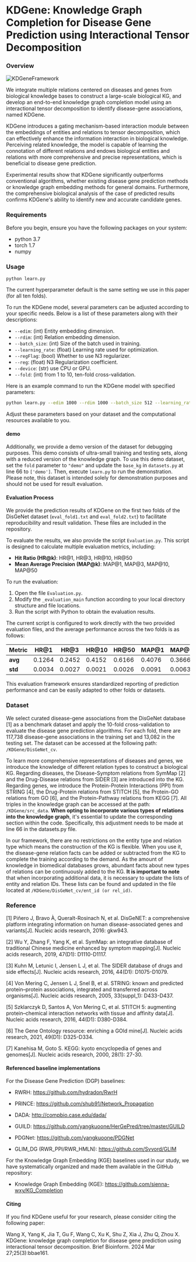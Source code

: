 # KDGene: Knowledge Graph Completion for Disease Gene Prediction using Interactional Tensor Decomposition
### Overview

![KDGeneFramework](KDGeneFramework.png)


We integrate multiple relations centered on diseases and genes from biological knowledge bases to construct a large-scale biological KG, and develop an end-to-end knowledge graph completion model using an interactional tensor decomposition to identify disease-gene associations, named KDGene. 

KDGene introduces a gating mechanism-based interaction module between the embeddings of entities and relations to tensor decomposition, which can effectively enhance the information interaction in biological knowledge. Perceiving related knowledge, the model is capable of learning the connotation of different relations and endows biological entities and relations with more comprehensive and precise representations, which is beneficial to disease gene prediction. 

Experimental results show that KDGene significantly outperforms conventional algorithms, whether existing disease gene prediction methods or knowledge graph embedding methods for general domains. Furthermore, the comprehensive biological analysis of the case of predicted results confirms KDGene's ability to identify new and accurate candidate genes.

### Requirements

Before you begin, ensure you have the following packages on your system:

- python 3.7
- torch 1.7
- numpy

### Usage

```
python learn.py
```

The current hyperparameter default is the same setting we use in this paper (for all ten folds).

To run the KDGene model, several parameters can be adjusted according to your specific needs. Below is a list of these parameters along with their descriptions: 

- `--edim`: (int) Entity embedding dimension. 
- `--rdim`: (int) Relation embedding dimension. 
- `--batch_size`: (int) Size of the batch used in training.
- `--learning_rate`: (float) Learning rate used for optimization. 
- `--regFlag`: (bool) Whether to use N3 regularizer. 
- `--reg`: (float) N3 Regularization coefficient. 
- `--device`: (str) use CPU or GPU.
- `--fold`: (int) from 1 to 10, ten-fold cross-validation.

Here is an example command to run the KDGene model with specified parameters: 

```bash
python learn.py --edim 1000 --rdim 1000 --batch_size 512 --learning_rate 0.1 --reg 0.1 --device 'cuda:0' --fold 1
```

Adjust these parameters based on your dataset and the computational resources available to you.

#### demo 

Additionally, we provide a demo version of the dataset for debugging purposes. This demo consists of ultra-small training and testing sets, along with a reduced version of the knowledge graph. To use this demo dataset, set the `fold` parameter to `"demo"` and update the `base_kg` in `datasets.py` at line 66 to `['demo']`. Then, execute `learn.py` to run the demonstration. Please note, this dataset is intended solely for demonstration purposes and should not be used for result evaluation.

#### Evaluation Process

We provide the prediction results of KDGene on the first two folds of the DisGeNet dataset (`eval_fold1.txt` and `eval_fold2.txt`) to facilitate reproducibility and result validation. These files are included in the repository.

To evaluate the results, we also provide the script `Evaluation.py`. This script is designed to calculate multiple evaluation metrics, including:

- **Hit Ratio (HR@k)**: HR@1, HR@3, HR@10, HR@50
- **Mean Average Precision (MAP@k)**: MAP@1, MAP@3, MAP@10, MAP@50

To run the evaluation:

1. Open the file `Evaluation.py`.
2. Modify the `_evaluation_main` function according to your local directory structure and file locations.
3. Run the script with Python to obtain the evaluation results.

The current script is configured to work directly with the two provided evaluation files, and the average performance across the two folds is as follows:

| Metric  | HR@1   | HR@3   | HR@10  | HR@50  | MAP@1  | MAP@3  | MAP@10 | MAP@50 |
| ------- | ------ | ------ | ------ | ------ | ------ | ------ | ------ | ------ |
| **avg** | 0.1264 | 0.2452 | 0.4152 | 0.6166 | 0.4076 | 0.3666 | 0.3626 | 0.3719 |
| **std** | 0.0034 | 0.0027 | 0.0021 | 0.0026 | 0.0091 | 0.0063 | 0.0068 | 0.0065 |

This evaluation framework ensures standardized reporting of prediction performance and can be easily adapted to other folds or datasets.

### Dataset

We select curated disease-gene associations from the DisGeNet database [1] as a benchmark dataset and apply the 10-fold cross-validation to evaluate the disease gene prediction algorithms. For each fold, there are 117,738 disease-gene associations in the training set and 13,082 in the testing set.  The dataset can be accessed at the following path: `/KDGene/DisGeNet_cv`.

To learn more comprehensive representations of diseases and genes, we introduce the knowledge of different relation types to construct a biological KG. Regarding diseases, the Disease-Symptom relations from SymMap [2] and the Drug-Disease relations from SIDER [3] are introduced into the KG. Regarding genes, we introduce the Protein-Protein Interactions (PPI) from STRING [4], the Drug-Protein relations from STITCH [5], the Protein-GO relations from GO [6], and the Protein-Pathway relations from KEGG [7]. All triples in the knowledge graph can be accessed at the path: `/KDGene/src_data`. **When opting to incorporate various types of relations into the knowledge graph**, it's essential to update the corresponding section within the code. Specifically, this adjustment needs to be made at line 66 in the datasets.py file.

In our framework, there are no restrictions on the entity type and relation type which means the construction of the KG is flexible. When you use it, the disease-gene relation facts can be added or subtracted from the KG to complete the training according to the demand. As the amount of knowledge in biomedical databases grows, abundant facts about new types of relations can be continuously added to the KG. **It is important to note** that when incorporating additional data, it is necessary to update the lists of entity and relation IDs. These lists can be found and updated in the file located at `/KDGene/DisGeNet_cv/ent_id (or rel_id)`.

### Reference

[1] Piñero J, Bravo À, Queralt-Rosinach N, et al. DisGeNET: a comprehensive platform integrating information on human disease-associated genes and variants[J]. Nucleic acids research, 2016: gkw943.

[2] Wu Y, Zhang F, Yang K, et al. SymMap: an integrative database of traditional Chinese medicine enhanced by symptom mapping[J]. Nucleic acids research, 2019, 47(D1): D1110-D1117.

[3] Kuhn M, Letunic I, Jensen L J, et al. The SIDER database of drugs and side effects[J]. Nucleic acids research, 2016, 44(D1): D1075-D1079.

[4] Von Mering C, Jensen L J, Snel B, et al. STRING: known and predicted protein–protein associations, integrated and transferred across organisms[J]. Nucleic acids research, 2005, 33(suppl_1): D433-D437.

[5] Szklarczyk D, Santos A, Von Mering C, et al. STITCH 5: augmenting protein–chemical interaction networks with tissue and affinity data[J]. Nucleic acids research, 2016, 44(D1): D380-D384.

[6] The Gene Ontology resource: enriching a GOld mine[J]. Nucleic acids research, 2021, 49(D1): D325-D334.

[7] Kanehisa M, Goto S. KEGG: kyoto encyclopedia of genes and genomes[J]. Nucleic acids research, 2000, 28(1): 27-30.

#### Referenced baseline implementations

For the Disease Gene Prediction (DGP) baselines:

- RWRH: https://github.com/hydradon/RwrH

- PRINCE: https://github.com/shub91/Network_Propagation

- DADA: http://compbio.case.edu/dada/

- GUILD: https://github.com/yangkuoone/HerGePred/tree/master/GUILD

- PDGNet: https://github.com/yangkuoone/PDGNet

- GLIM_DG (RWR_PPI/RWR_HMLN): https://github.com/Svvord/GLIM

For the Knowledge Graph Embedding (KGE) baselines used in our study, we have systematically organized and made them available in the GitHub repository:

- Knowledge Graph Embedding (KGE): https://github.com/sienna-wxy/KG_Completion

#### Citing

If you find KDGene useful for your research, please consider citing the following paper:

Wang X, Yang K, Jia T, Gu F, Wang C, Xu K, Shu Z, Xia J, Zhu Q, Zhou X. KDGene: knowledge graph completion for disease gene prediction using interactional tensor decomposition. Brief Bioinform. 2024 Mar 27;25(3):bbae161.
